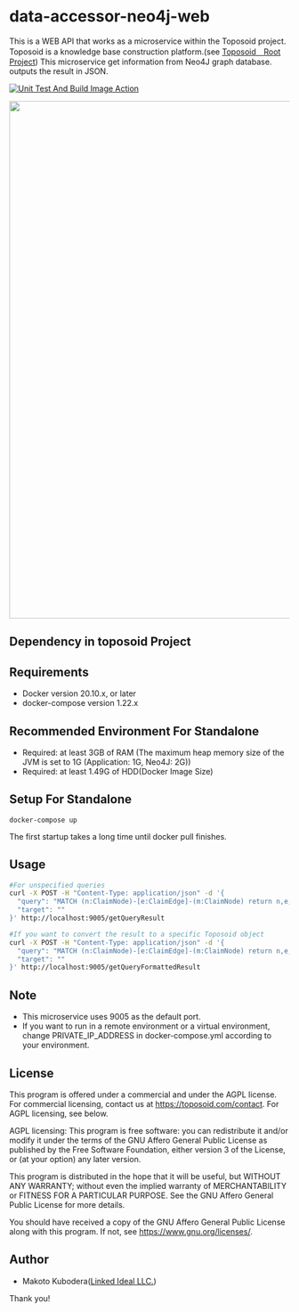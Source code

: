# data-accessor-neo4j-web
This is a WEB API that works as a microservice within the Toposoid project.
Toposoid is a knowledge base construction platform.(see [Toposoid　Root Project](https://github.com/toposoid/toposoid.git))
This microservice get information from Neo4J graph database. outputs the result in JSON.

[![Unit Test And Build Image Action](https://github.com/toposoid/data-accessor-neo4j-web/actions/workflows/action.yml/badge.svg?branch=main)](https://github.com/toposoid/data-accessor-neo4j-web/actions/workflows/action.yml)

<img width="929" src="https://github.com/toposoid/scala-data-accessor-neo4j-web/assets/82787843/5413ffb9-7772-48e6-859a-2dadd99eb371">

## Dependency in toposoid Project

## Requirements
* Docker version 20.10.x, or later
* docker-compose version 1.22.x

## Recommended Environment For Standalone
* Required: at least 3GB of RAM (The maximum heap memory size of the JVM is set to 1G (Application: 1G, Neo4J: 2G))
* Required: at least 1.49G of HDD(Docker Image Size)

## Setup For Standalone
```bssh
docker-compose up
```
The first startup takes a long time until docker pull finishes.
## Usage
```bash
#For unspecified queries
curl -X POST -H "Content-Type: application/json" -d '{
  "query": "MATCH (n:ClaimNode)-[e:ClaimEdge]-(m:ClaimNode) return n,e,m",
  "target": ""
}' http://localhost:9005/getQueryResult

#If you want to convert the result to a specific Toposoid object
curl -X POST -H "Content-Type: application/json" -d '{
  "query": "MATCH (n:ClaimNode)-[e:ClaimEdge]-(m:ClaimNode) return n,e,m",
  "target": ""
}' http://localhost:9005/getQueryFormattedResult
```

## Note
* This microservice uses 9005 as the default port.
* If you want to run in a remote environment or a virtual environment, change PRIVATE_IP_ADDRESS in docker-compose.yml according to your environment.

## License
This program is offered under a commercial and under the AGPL license.
For commercial licensing, contact us at https://toposoid.com/contact.  For AGPL licensing, see below.

AGPL licensing:
This program is free software: you can redistribute it and/or modify
it under the terms of the GNU Affero General Public License as published by
the Free Software Foundation, either version 3 of the License, or
(at your option) any later version.

This program is distributed in the hope that it will be useful,
but WITHOUT ANY WARRANTY; without even the implied warranty of
MERCHANTABILITY or FITNESS FOR A PARTICULAR PURPOSE.  See the
GNU Affero General Public License for more details.

You should have received a copy of the GNU Affero General Public License
along with this program.  If not, see <https://www.gnu.org/licenses/>.

## Author
* Makoto Kubodera([Linked Ideal LLC.](https://linked-ideal.com/))

Thank you!
